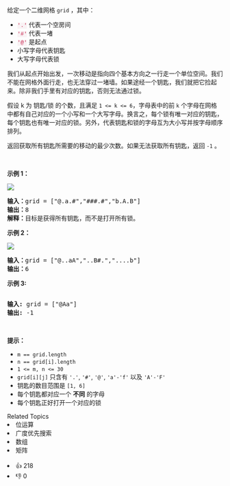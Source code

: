 <p>给定一个二维网格&nbsp;<code>grid</code>&nbsp;，其中：</p>

<ul> 
 <li><font color="#c7254e"><font face="Menlo, Monaco, Consolas, Courier New, monospace"><span style="font-size:12.6px"><span style="background-color:#f9f2f4">'.'</span></span></font></font> 代表一个空房间</li> 
 <li><font color="#c7254e"><font face="Menlo, Monaco, Consolas, Courier New, monospace"><span style="font-size:12.6px"><span style="background-color:#f9f2f4">'#'</span></span></font></font> 代表一堵</li> 
 <li><font color="#c7254e"><font face="Menlo, Monaco, Consolas, Courier New, monospace"><span style="font-size:12.6px"><span style="background-color:#f9f2f4">'@'</span></span></font></font>&nbsp;是起点</li> 
 <li>小写字母代表钥匙</li> 
 <li>大写字母代表锁</li> 
</ul>

<p>我们从起点开始出发，一次移动是指向四个基本方向之一行走一个单位空间。我们不能在网格外面行走，也无法穿过一堵墙。如果途经一个钥匙，我们就把它捡起来。除非我们手里有对应的钥匙，否则无法通过锁。</p>

<p>假设 k&nbsp;为 钥匙/锁 的个数，且满足&nbsp;<code>1 &lt;= k&nbsp;&lt;= 6</code>，字母表中的前 <code>k</code>&nbsp;个字母在网格中都有自己对应的一个小写和一个大写字母。换言之，每个锁有唯一对应的钥匙，每个钥匙也有唯一对应的锁。另外，代表钥匙和锁的字母互为大小写并按字母顺序排列。</p>

<p>返回获取所有钥匙所需要的移动的最少次数。如果无法获取所有钥匙，返回&nbsp;<code>-1</code>&nbsp;。</p>

<p>&nbsp;</p>

<p><strong>示例 1：</strong></p>

<p><img src="https://assets.leetcode.com/uploads/2021/07/23/lc-keys2.jpg" /></p>

<pre>
<strong>输入：</strong>grid = ["@.a.#","###.#","b.A.B"]
<strong>输出：</strong>8
<strong>解释：</strong>目标是获得所有钥匙，而不是打开所有锁。
</pre>

<p><strong>示例 2：</strong></p>

<p><img src="https://assets.leetcode.com/uploads/2021/07/23/lc-key2.jpg" /></p>

<pre>
<strong>输入：</strong>grid = ["@..aA","..B#.","....b"]
<strong>输出：</strong>6
</pre>

<p><strong>示例 3:</strong></p> 
<img alt="" src="https://assets.leetcode.com/uploads/2021/07/23/lc-keys3.jpg" /> 
<pre>
<strong>输入:</strong> grid = ["@Aa"]
<strong>输出:</strong> -1</pre>

<p>&nbsp;</p>

<p><strong>提示：</strong></p>

<ul> 
 <li><code>m == grid.length</code></li> 
 <li><code>n == grid[i].length</code></li> 
 <li><code>1 &lt;= m, n &lt;= 30</code></li> 
 <li><code>grid[i][j]</code>&nbsp;只含有&nbsp;<code>'.'</code>,&nbsp;<code>'#'</code>,&nbsp;<code>'@'</code>,&nbsp;<code>'a'-</code><code>'f</code><code>'</code>&nbsp;以及&nbsp;<code>'A'-'F'</code></li> 
 <li>钥匙的数目范围是&nbsp;<code>[1, 6]</code>&nbsp;</li> 
 <li>每个钥匙都对应一个 <strong>不同</strong> 的字母</li> 
 <li>每个钥匙正好打开一个对应的锁</li> 
</ul>

<div><div>Related Topics</div><div><li>位运算</li><li>广度优先搜索</li><li>数组</li><li>矩阵</li></div></div><br><div><li>👍 218</li><li>👎 0</li></div>